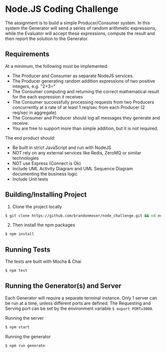 # Node.JS Coding Challenge

The assignment is to build a simple Producer/Consumer system. In this system the Generator will send a series of random arithmetic expressions, while the Evaluator will accept these expressions, compute the result and then report the solution to the Generator.

## Requirements

At a minimum, the following must be implemented:

* The Producer and Consumer as separate NodeJS services.
* The Producer generating random addition expressions of two positive integers, e.g. "2+3="
* The Consumer computing and returning the correct mathematical result for the each expression it receives
* The Consumer successfully processing requests from two Producers concurrently at a rate of at least 1 req/sec from each Producer (2 req/sec in aggregate)
* The Consumer and Producer should log all messages they generate and receive.
* You are free to support more than simple addition, but it is not required.

The end product should:

* Be built in strict JavaScript and run with NodeJS
* NOT rely on any external services like Redis, ZeroMQ or similar technologies
* NOT use Express (Connect is Ok)
* Include UML Activity Diagram and UML Sequence Diagram documenting the business logic
* Include Unit tests

## Building/Installing Project

1) Clone the project locally
```sh
$ git clone https://github.com/brandonmoser/node_challenge.git && cd node_challenge
```
2) Then install the npm packages
```sh
$ npm install
```

## Running Tests

The tests are built with Mocha & Chai

```sh
$ npm test
```

## Running the Generator(s) and Server

Each Generator will require a separate terminal instance. Only 1 server can be run at a time, unless different ports are defined. The Requesting and Serving port can be set by the environment variable ```$ export PORT=3000```.

Running the server
```sh
$ npm start
```

Running the generator
```sh
$ npm run generate
```
